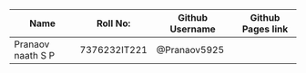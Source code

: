 |Name |Roll No:|Github Username|Github Pages link|
|-----|--------|---------------|-----------------|
|Pranaov naath S P|7376232IT221|@Pranaov5925||
